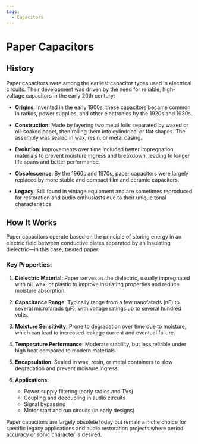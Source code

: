 ```yaml
---
tags:
  - Capacitors
---
```


<head>
    <meta name="google-adsense-account" content="ca-pub-9364684337389377">
    <meta charset="UTF-8">
    <meta name="viewport" content="width=device-width, initial-scale=1.0">
    <meta name="description" content="Welcome to ac-electricity! Here you will learn more about electricity, the different components used to make an electrical circuit as well as their features and use cases.">
    <meta name="keywords" content="alexis carbillet, carbillet, electricity, capacitors, conductors, diodes, electronic, energy source, hardware, home appliances, inductors, insulators, resistors, semi-conductors">
    <meta name="author" content="Alexis Carbillet ">
</head>

# Paper Capacitors

## History

Paper capacitors were among the earliest capacitor types used in electrical circuits. Their development was driven by the need for reliable, high-voltage capacitors in the early 20th century:

* **Origins**: Invented in the early 1900s, these capacitors became common in radios, power supplies, and other electronics by the 1920s and 1930s.

* **Construction**: Made by layering two metal foils separated by waxed or oil-soaked paper, then rolling them into cylindrical or flat shapes. The assembly was sealed in wax, resin, or metal casing.

* **Evolution**: Improvements over time included better impregnation materials to prevent moisture ingress and breakdown, leading to longer life spans and better performance.

* **Obsolescence**: By the 1960s and 1970s, paper capacitors were largely replaced by more stable and compact film and ceramic capacitors.

* **Legacy**: Still found in vintage equipment and are sometimes reproduced for restoration and audio enthusiasts due to their unique tonal characteristics.

## How It Works

Paper capacitors operate based on the principle of storing energy in an electric field between conductive plates separated by an insulating dielectric—in this case, treated paper.

### Key Properties:

1. **Dielectric Material**: Paper serves as the dielectric, usually impregnated with oil, wax, or plastic to improve insulating properties and reduce moisture absorption.

2. **Capacitance Range**: Typically range from a few nanofarads (nF) to several microfarads (μF), with voltage ratings up to several hundred volts.

3. **Moisture Sensitivity**: Prone to degradation over time due to moisture, which can lead to increased leakage current and eventual failure.

4. **Temperature Performance**: Moderate stability, but less reliable under high heat compared to modern materials.

5. **Encapsulation**: Sealed in wax, resin, or metal containers to slow degradation and prevent moisture ingress.

6. **Applications**:

   * Power supply filtering (early radios and TVs)
   * Coupling and decoupling in audio circuits
   * Signal bypassing
   * Motor start and run circuits (in early designs)

Paper capacitors are largely obsolete today but remain a niche choice for specific legacy applications and audio restoration projects where period accuracy or sonic character is desired.
